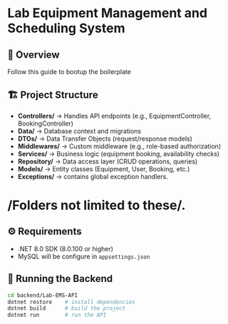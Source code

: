 # Lab Equipment Management and Scheduling System

## 📌 Overview
Follow this guide to bootup the boilerplate

## 🏗 Project Structure

- **Controllers/** → Handles API endpoints (e.g., EquipmentController, BookingController)
- **Data/** → Database context and migrations
- **DTOs/** → Data Transfer Objects (request/response models)
- **Middlewares/** → Custom middleware (e.g., role-based authorization)
- **Services/** → Business logic (equipment booking, availability checks)
- **Repository/** → Data access layer (CRUD operations, queries)
- **Models/** → Entity classes (Equipment, User, Booking, etc.)
- **Exceptions/** -> contains global exception handlers.


# /Folders not limited to these/.

## ⚙️ Requirements
- .NET 8.0 SDK (8.0.100 or higher)
- MySQL will be configure in `appsettings.json`

## 🚀 Running the Backend

```bash
cd backend/Lab-EMS-API
dotnet restore    # install dependencies
dotnet build      # build the project
dotnet run        # run the API
